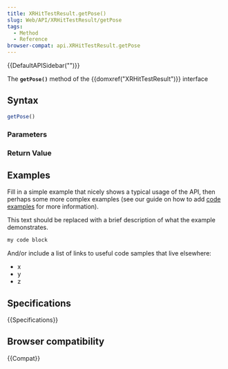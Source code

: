 ```yaml
---
title: XRHitTestResult.getPose()
slug: Web/API/XRHitTestResult/getPose
tags:
  - Method
  - Reference
browser-compat: api.XRHitTestResult.getPose
---
```

{{DefaultAPISidebar("")}}

The **`getPose()`** method of the {{domxref("XRHitTestResult")}} interface 

## Syntax

```js
getPose()
```

### Parameters



### Return Value



## Examples

Fill in a simple example that nicely shows a typical usage of the API, then perhaps some more complex examples (see our guide on how to add [code examples](/en-US/docs/MDN/Contribute/Structures/Code_examples) for more information).

This text should be replaced with a brief description of what the example demonstrates.

```js
my code block
```

And/or include a list of links to useful code samples that live elsewhere:

*   x
*   y
*   z

## Specifications

{{Specifications}}

## Browser compatibility

{{Compat}}

